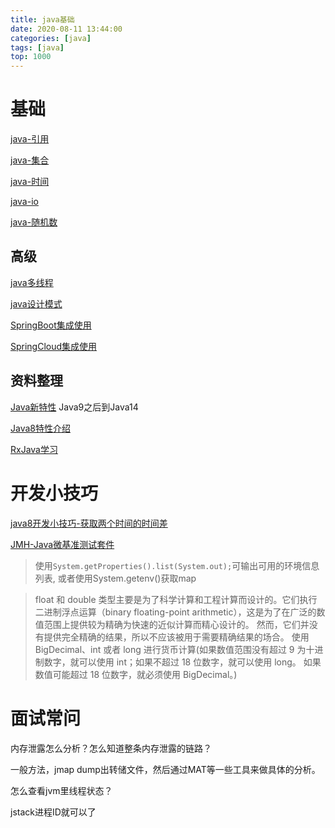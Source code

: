 ```yaml
---
title: java基础
date: 2020-08-11 13:44:00
categories: [java]
tags: [java]
top: 1000
---
```


# 基础

[java-引用](/2020/11/30/java-引用)

[java-集合](/2020/10/14/java-集合)

[java-时间](/2020/10/22/java-时间)

[java-io](/2020/10/22/java-io)

[java-随机数](/2020/07/13/java随机数)

## 高级

[java多线程](/2020/08/01/java多线程)

[java设计模式](/2020/08/11/java设计模式)

[SpringBoot集成使用](/2020/10/09/SpringBoot集成使用)

[SpringCloud集成使用](/2021/03/19/SpringCloud集成使用)

## 资料整理

[Java新特性](https://sunr7.gitee.io/java-new-features/) Java9之后到Java14

[Java8特性介绍](https://sunr7.gitee.io/java8-learning/) 

[RxJava学习](https://sunr7.gitee.io/rxjava_learning/) 

 <!-- more -->

# 开发小技巧

[java8开发小技巧-获取两个时间的时间差](/2020/08/12/java8开发小技巧-获取两个时间的时间差)

[JMH-Java微基准测试套件](/2020/07/20/JMH-Java微基准测试套件)


> 使用```System.getProperties().list(System.out);```可输出可用的环境信息列表, 或者使用System.getenv()获取map


> float 和 double 类型主要是为了科学计算和工程计算而设计的。它们执行二进制浮点运算（binary floating-point arithmetic），这是为了在广泛的数值范围上提供较为精确为快速的近似计算而精心设计的。
然而，它们并没有提供完全精确的结果，所以不应该被用于需要精确结果的场合。
使用 BigDecimal、int 或者 long 进行货币计算(如果数值范围没有超过 9 为十进制数字，就可以使用 int；如果不超过 18 位数字，就可以使用 long。
如果数值可能超过 18 位数字，就必须使用 BigDecimal。)

# 面试常问

内存泄露怎么分析？怎么知道整条内存泄露的链路？

一般方法，jmap dump出转储文件，然后通过MAT等一些工具来做具体的分析。

怎么查看jvm里线程状态？

jstack进程ID就可以了